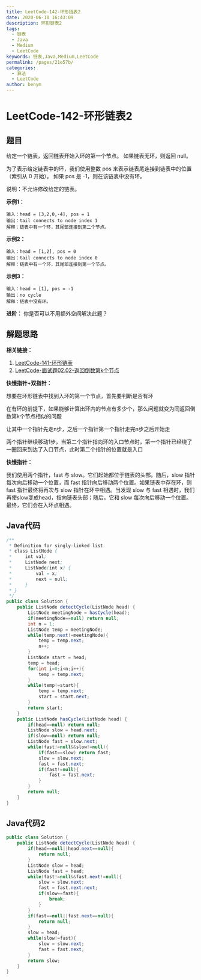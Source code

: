 ```yaml
---
title: LeetCode-142-环形链表2
date: 2020-06-10 16:43:09
description: 环形链表2
tags: 
  - 链表
  - Java
  - Medium
  - LeetCode
keywords: 链表,Java,Medium,LeetCode
permalink: /pages/21e57b/
categories: 
  - 算法
  - LeetCode
author: benym
---
```


# LeetCode-142-环形链表2

## 题目

给定一个链表，返回链表开始入环的第一个节点。 如果链表无环，则返回 null。

为了表示给定链表中的环，我们使用整数 pos 来表示链表尾连接到链表中的位置（索引从 0 开始）。 如果 pos 是 -1，则在该链表中没有环。

说明：不允许修改给定的链表。

 

**示例1：**

```
输入：head = [3,2,0,-4], pos = 1
输出：tail connects to node index 1
解释：链表中有一个环，其尾部连接到第二个节点。
```

**示例2：**

```
输入：head = [1,2], pos = 0
输出：tail connects to node index 0
解释：链表中有一个环，其尾部连接到第一个节点。
```

**示例3：**

```
输入：head = [1], pos = -1
输出：no cycle
解释：链表中没有环。
```

**进阶：**
你是否可以不用额外空间解决此题？

## 解题思路

**相关链接：**

1. [LeetCode-141-环形链表]([https://cloud.benym.cn/benym-book/pages/3fd3f6/](https://cloud.benym.cn/benym-book/pages/edad8f/#leetcode-141-%E7%8E%AF%E5%BD%A2%E9%93%BE%E8%A1%A8))
2. [LeetCode-面试题02.02-返回倒数第k个节点]([https://cloud.benym.cn/benym-book/pages/ee0279/](https://cloud.benym.cn/benym-book/pages/7899ff/#leetcode-%E9%9D%A2%E8%AF%95%E9%A2%9802-02-%E8%BF%94%E5%9B%9E%E5%80%92%E6%95%B0%E7%AC%ACk%E4%B8%AA%E8%8A%82%E7%82%B9))

**快慢指针+双指针：**

想要在环形链表中找到入环的第一个节点，首先要判断是否有环

在有环的前提下，如果能够计算出环内的节点有多少个，那么问题就变为同返回倒数第k个节点相似的问题

让其中一个指针先走n步，之后一个指针第一个指针走完n步之后开始走

两个指针继续移动1步，当第二个指针指向环的入口节点时，第一个指针已经绕了一圈回来到达了入口节点，此时第二个指针的位置就是入口

**快慢指针：**

我们使用两个指针，fast 与 slow。它们起始都位于链表的头部。随后，slow 指针每次向后移动一个位置，而 fast 指针向后移动两个位置。如果链表中存在环，则 fast 指针最终将再次与 slow 指针在环中相遇。当发现 slow 与 fast 相遇时，我们再使slow变成head，指向链表头部；随后，它和 slow 每次向后移动一个位置。最终，它们会在入环点相遇。

## Java代码

```java
/**
 * Definition for singly-linked list.
 * class ListNode {
 *     int val;
 *     ListNode next;
 *     ListNode(int x) {
 *         val = x;
 *         next = null;
 *     }
 * }
 */
public class Solution {
    public ListNode detectCycle(ListNode head) {
        ListNode meetingNode = hasCycle(head);
        if(meetingNode==null) return null;
        int n = 1;
        ListNode temp = meetingNode;
        while(temp.next!=meetingNode){
            temp = temp.next;
            n++;
        }
        ListNode start = head;
        temp = head;
        for(int i=0;i<n;i++){
            temp = temp.next;
        }
        while(temp!=start){
            temp = temp.next;
            start = start.next;
        }
        return start;
    }
    public ListNode hasCycle(ListNode head) {
        if(head==null) return null;
        ListNode slow = head.next;
        if(slow==null) return null;
        ListNode fast = slow.next;
        while(fast!=null&&slow!=null){
            if(fast==slow) return fast;
            slow = slow.next;
            fast = fast.next;
            if(fast!=null){
                fast = fast.next;
            }
        }
        return null;
    }
}
```

## Java代码2

```java
public class Solution {
    public ListNode detectCycle(ListNode head) {
        if(head==null||head.next==null){
            return null;
        }
        ListNode slow = head;
        ListNode fast = head;
        while(fast!=null&&fast.next!=null){
            slow = slow.next;
            fast = fast.next.next;
            if(slow==fast){
                break;
            }
        }
        if(fast==null||fast.next==null){
            return null;
        }
        slow = head;
        while(slow!=fast){
            slow = slow.next;
            fast = fast.next;
        }
        return slow;
    }
}
```
